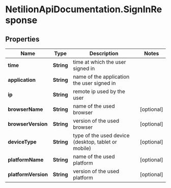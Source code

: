 # NetilionApiDocumentation.SignInResponse

## Properties
Name | Type | Description | Notes
------------ | ------------- | ------------- | -------------
**time** | **String** | time at which the user signed in | 
**application** | **String** | name of the application the user signed in | 
**ip** | **String** | remote ip used by the user | 
**browserName** | **String** | name of the used browser | [optional] 
**browserVersion** | **String** | version of the used browser | [optional] 
**deviceType** | **String** | type of the used device (desktop, tablet or mobile) | [optional] 
**platformName** | **String** | name of the used platform | [optional] 
**platformVersion** | **String** | version of the used platform | [optional] 
